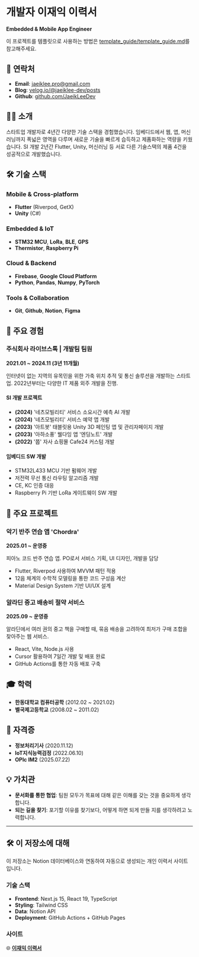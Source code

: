 # 개발자 이재익 이력서

**Embedded & Mobile App Engineer**

이 프로젝트를 템플릿으로 사용하는 방법은 [template_guide/template_guide.md](https://github.com/JaeikLeeDev/jaeiklee-resume/blob/main/template_guide/template_guide.md)를 참고해주세요.

## 📧 연락처

- **Email**: jaeiklee.pro@gmail.com
- **Blog**: [velog.io/@jaeiklee-dev/posts](https://velog.io/@jaeiklee-dev/posts)
- **Github**: [github.com/JaeikLeeDev](https://github.com/JaeikLeeDev)

## 👨‍💻 소개

스타트업 개발자로 4년간 다양한 기술 스택을 경험했습니다. 임베디드에서 웹, 앱, 머신러닝까지 폭넓은 영역을 다루며 새로운 기술을 빠르게 습득하고 제품화하는 역량을 키웠습니다. SI 개발 2년간 Flutter, Unity, 머신러닝 등 서로 다른 기술스택의 제품 4건을 성공적으로 개발했습니다.

## 🛠️ 기술 스택

### Mobile & Cross-platform
- **Flutter** (Riverpod, GetX)
- **Unity** (C#)

### Embedded & IoT
- **STM32 MCU**, **LoRa**, **BLE**, **GPS**
- **Thermistor**, **Raspberry Pi**

### Cloud & Backend
- **Firebase**, **Google Cloud Platform**
- **Python**, **Pandas**, **Numpy**, **PyTorch**

### Tools & Collaboration
- **Git**, **Github**, **Notion**, **Figma**

## 💼 주요 경험

### 주식회사 라이브스톡 | 개발팀 팀원
**2021.01 ~ 2024.11 (3년 11개월)**

인터넷이 없는 지역의 유목민을 위한 가축 위치 추적 및 통신 솔루션을 개발하는 스타트업. 2022년부터는 다양한 IT 제품 외주 개발을 진행.

#### SI 개발 프로젝트
- **(2024)** '네츠모빌리티' 서비스 소요시간 예측 AI 개발
- **(2024)** '네츠모빌리티' 서비스 예약 앱 개발  
- **(2023)** '아트봇' 태블릿용 Unity 3D 페인팅 앱 및 관리자페이지 개발
- **(2023)** '아하소풍' 웰다잉 앱 '엔딩노트' 개발
- **(2022)** '쭙' 자사 쇼핑몰 Cafe24 커스텀 개발

#### 임베디드 SW 개발
- STM32L433 MCU 기반 펌웨어 개발
- 저전력 무선 통신 라우팅 알고리즘 개발
- CE, KC 인증 대응
- Raspberry Pi 기반 LoRa 게이트웨이 SW 개발

## 🚀 주요 프로젝트

### 악기 반주 연습 앱 'Chordra'
**2025.01 ~ 운영중**

피아노 코드 반주 연습 앱. PO로서 서비스 기획, UI 디자인, 개발을 담당

- Flutter, Riverpod 사용하여 MVVM 패턴 적용
- 12음 체계의 수학적 모델링을 통한 코드 구성음 계산
- Material Design System 기반 UI/UX 설계

### 알라딘 중고 배송비 절약 서비스
**2025.09 ~ 운영중**

알라딘에서 여러 권의 중고 책을 구매할 때, 묶음 배송을 고려하여 최저가 구매 조합을 찾아주는 웹 서비스.

- React, Vite, Node.js 사용
- Cursor 활용하여 7일간 개발 및 배포 완료
- GitHub Actions를 통한 자동 배포 구축

## 🎓 학력

- **한동대학교 컴퓨터공학** (2012.02 ~ 2021.02)
- **벨국제고등학교** (2008.02 ~ 2011.02)

## 📜 자격증

- **정보처리기사** (2020.11.12)
- **IoT지식능력검정** (2022.06.10)
- **OPIc IM2** (2025.07.22)

## 💡 가치관

- **문서화를 통한 협업**: 팀원 모두가 목표에 대해 같은 이해를 갖는 것을 중요하게 생각합니다.
- **되는 길을 찾기**: 포기할 이유를 찾기보다, 어떻게 하면 되게 만들 지를 생각하려고 노력합니다.

---

## 🛠️ 이 저장소에 대해

이 저장소는 Notion 데이터베이스와 연동하여 자동으로 생성되는 개인 이력서 사이트입니다.

### 기술 스택
- **Frontend**: Next.js 15, React 19, TypeScript
- **Styling**: Tailwind CSS
- **Data**: Notion API
- **Deployment**: GitHub Actions + GitHub Pages

### 사이트
🌐 **[이재익 이력서](https://jaeikleedev.github.io/jaeiklee-resume/)**